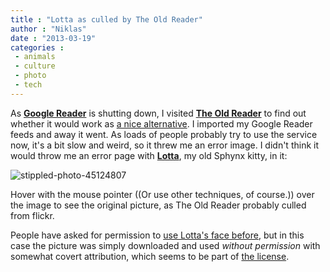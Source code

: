 ```yaml
---
title : "Lotta as culled by The Old Reader"
author : "Niklas"
date : "2013-03-19"
categories : 
 - animals
 - culture
 - photo
 - tech
---
```


As [**Google Reader**](http://google.com/reader) is shutting down, I visited [**The Old Reader**](http://theoldreader.com) to find out whether it would work as [a nice alternative](http://lifehacker.com/5990881/five-best-google-reader-alternatives). I imported my Google Reader feeds and away it went. As loads of people probably try to use the service now, it's a bit slow and weird, so it threw me an error image. I didn't think it would throw me an error page with **[Lotta](http://www.flickr.com/search/?w=44124300615@N01&q=lotta)**, my old Sphynx kitty, in it:

![stippled-photo-45124807](https://s3.amazonaws.com/assets.stippleit.com/photos/45124807/original/2krK6.jpg?1363704755) 

<script type="text/javascript" async src="https://stipple.com/embed/45124807.js"></script>

Hover with the mouse pointer ((Or use other techniques, of course.)) over the image to see the original picture, as The Old Reader probably culled from flickr.

People have asked for permission to [use Lotta's face before](https://niklasblog.com/?p=8353), but in this case the picture was simply downloaded and used _without permission_ with somewhat covert attribution, which seems to be part of [the license](http://creativecommons.org/licenses/by-nc-sa/2.0/).
